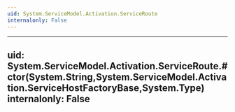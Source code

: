 ```yaml
---
uid: System.ServiceModel.Activation.ServiceRoute
internalonly: False
---
```


---
uid: System.ServiceModel.Activation.ServiceRoute.#ctor(System.String,System.ServiceModel.Activation.ServiceHostFactoryBase,System.Type)
internalonly: False
---
